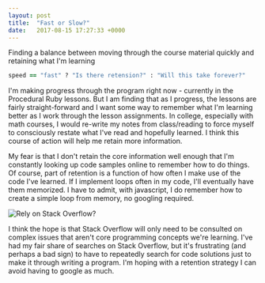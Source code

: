```yaml
---
layout: post
title:  "Fast or Slow?"
date:   2017-08-15 17:27:33 +0000
---
```



Finding a balance between moving through the course material quickly and retaining what I'm learning

```ruby
speed == "fast" ? "Is there retension?" : "Will this take forever?"
```

I'm making progress through the program right now - currently in the Procedural Ruby lessons. But I am finding that as I progress, the lessons are fairly straight-forward and I want some way to remember what I'm learning better as I work through the lesson assignments. In college, especially with math courses, I would re-write my notes from class/reading to force myself to consciously restate what I've read and hopefully learned. I think this course of action will help me retain more information.

My fear is that I don't retain the core information well enough that I'm constantly looking up code samples online to remember how to do things. Of course, part of retention is a function of how often I make use of the code I've learned. If I implement loops often in my code, I'll eventually have them memorized. I have to admit, with javascript, I do remember how to create a simple loop from memory, no googling required.

![Rely on Stack Overflow?](http://i1.wp.com/blog.kodable.com/wp-content/uploads/2014/09/StackOverflow.png?resize=600%2C420)

I think the hope is that Stack Overflow will only need to be consulted on complex issues that aren't core programming concepts we're learning. I've had my fair share of searches on Stack Overflow, but it's frustrating (and perhaps a bad sign) to have to repeatedly search for code solutions just to make it through writing a program. I'm hoping with a retention strategy I can avoid having to google as much.
